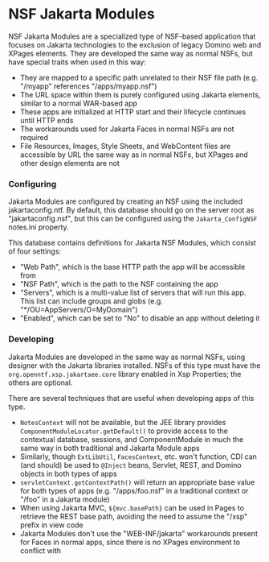 # NSF Jakarta Modules

NSF Jakarta Modules are a specialized type of NSF-based application that focuses on Jakarta technologies to the exclusion of legacy Domino web and XPages elements. They are developed the same way as normal NSFs, but have special traits when used in this way:

- They are mapped to a specific path unrelated to their NSF file path (e.g. "/myapp" references "/apps/myapp.nsf")
- The URL space within them is purely configured using Jakarta elements, similar to a normal WAR-based app
- These apps are initialized at HTTP start and their lifecycle continues until HTTP ends
- The workarounds used for Jakarta Faces in normal NSFs are not required
- File Resources, Images, Style Sheets, and WebContent files are accessible by URL the same way as in normal NSFs, but XPages and other design elements are not

### Configuring

Jakarta Modules are configured by creating an NSF using the included jakartaconfig.ntf. By default, this database should go on the server root as "jakartaconfig.nsf", but this can be configured using the `Jakarta_ConfigNSF` notes.ini property.

This database contains definitions for Jakarta NSF Modules, which consist of four settings:

- "Web Path", which is the base HTTP path the app will be accessible from
- "NSF Path", which is the path to the NSF containing the app
- "Servers", which is a multi-value list of servers that will run this app. This list can include groups and globs (e.g. "*/OU=AppServers/O=MyDomain")
- "Enabled", which can be set to "No" to disable an app without deleting it

### Developing

Jakarta Modules are developed in the same way as normal NSFs, using designer with the Jakarta libraries installed. NSFs of this type must have the `org.openntf.xsp.jakartaee.core` library enabled in Xsp Properties; the others are optional.

There are several techniques that are useful when developing apps of this type.

- `NotesContext` will not be available, but the JEE library provides `ComponentModuleLocator.getDefault()` to provide access to the contextual database, sessions, and ComponentModule in much the same way in both traditional and Jakarta Module apps
- Similarly, though `ExtLibUtil`, `FacesContext`, etc. won't function, CDI can (and should) be used to `@Inject` beans, Servlet, REST, and Domino objects in both types of apps
- `servletContext.getContextPath()` will return an appropriate base value for both types of apps (e.g. "/apps/foo.nsf" in a traditional context or "/foo" in a Jakarta module)
- When using Jakarta MVC, `${mvc.basePath}` can be used in Pages to retrieve the REST base path, avoiding the need to assume the "/xsp" prefix in view code
- Jakarta Modules don't use the "WEB-INF/jakarta" workarounds present for Faces in normal apps, since there is no XPages environment to conflict with